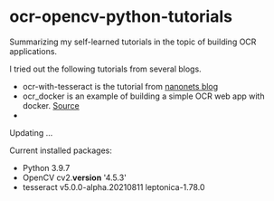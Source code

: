 # ocr-opencv-python-tutorials
Summarizing my self-learned tutorials in the topic of building OCR applications.

I tried out the following tutorials from several blogs. 

- ocr-with-tesseract is the tutorial from [nanonets blog](https://nanonets.com/blog/.) 
- ocr_docker is an example of building a simple OCR web app with docker. [Source](https://github.com/ricktorzynski/ocr-tesseract-docker/blob/master/README.md)
-
Updating ...


Current installed packages:

- Python 3.9.7
- OpenCV cv2.__version__  '4.5.3'
- tesseract v5.0.0-alpha.20210811 leptonica-1.78.0



